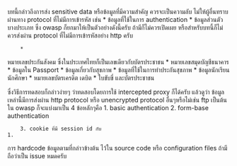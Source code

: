 บทนี้กล่าวถึงการส่ง sensitive data หรือข้อมูลที่มีความสำคัญ ควรจะเป็นความลับ ไม่ให้ผู้อื่นทราบผ่านทาง protocol ที่ไม่มีการเข้ารหัส เช่น
	* 
ข้อมูลที่ใช้ในการ authentication 
	* 
ข้อมูลส่วนตัวบางประเภท ซึ่ง owasp ก็ยกมาให้เป็นตัวอย่างดังนี้ครับ ถ้ามีก็ไม่ควรเปิดเผย หรือสำหรับบทนี้ก็ไม่ควรส่งผ่าน protocol ที่ไม่มีการเข้ารหัสอย่าง http ครับ

		* 
หมายเลขประกันสังคม ซึ่งในประเทศไทยก็เป็นเลขเดียวกับบัตรประชาชน
		* 
หมายเลขสมุดบัญชีธนาคาร
		* 
ข้อมูลใน Passport
		* 
ข้อมูลเกี่ยวกับสุขภาพ
		* 
ข้อมูลที่ใช้ในการทำประกันสุขภาพ
		* 
ข้อมูลนักเรียน นักศึกษา
		* 
หมายเลขบัตรเครดิต เดบิต
		* 
ใบขับขี่ และบัตรประชาชน



ซึ่งวิธีการทดสอบก็กล่าวง่ายๆ ว่าทดสอบโดยการใช้ intercepted proxy ก็ได้ครับ แล้วดูว่า ข้อมูลเหล่านี้มีการส่งผ่าน http protocol หรือ unencrypted protocol อื่นๆหรือไม่เช่น ftp เป็นต้น ใน owasp ก็จะแบ่งมาเป็น 4 ข้อหลักๆคือ
	1. 
basic authentication
	2. 
form-base authentication


        3. cookie ที่มี session id กับ
	1. 
การ hardcode ข้อมูลตามที่กล่าวข้างต้น ไว้ใน source code หรือ configuration files ถ้ามีถือว่าเป็น issue หมดครับ



